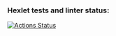 ### Hexlet tests and linter status:
[![Actions Status](https://github.com/GunAlv/frontend-project-lvl1/workflows/hexlet-check/badge.svg)](https://github.com/GunAlv/frontend-project-lvl1/actions)